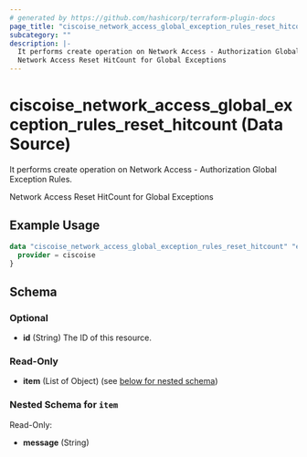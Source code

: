 ```yaml
---
# generated by https://github.com/hashicorp/terraform-plugin-docs
page_title: "ciscoise_network_access_global_exception_rules_reset_hitcount Data Source - terraform-provider-ciscoise"
subcategory: ""
description: |-
  It performs create operation on Network Access - Authorization Global Exception Rules.
  Network Access Reset HitCount for Global Exceptions
---
```


# ciscoise_network_access_global_exception_rules_reset_hitcount (Data Source)

It performs create operation on Network Access - Authorization Global Exception Rules.

Network Access Reset HitCount for Global Exceptions

## Example Usage

```terraform
data "ciscoise_network_access_global_exception_rules_reset_hitcount" "example" {
  provider = ciscoise
}
```

<!-- schema generated by tfplugindocs -->
## Schema

### Optional

- **id** (String) The ID of this resource.

### Read-Only

- **item** (List of Object) (see [below for nested schema](#nestedatt--item))

<a id="nestedatt--item"></a>
### Nested Schema for `item`

Read-Only:

- **message** (String)


